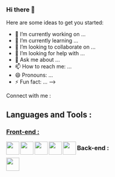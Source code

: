 ### Hi there 👋

Here are some ideas to get you started:

- 🔭 I’m currently working on ...
- 🌱 I’m currently learning ...
- 👯 I’m looking to collaborate on ...
- 🤔 I’m looking for help with ...
- 💬 Ask me about ...
- 📫 How to reach me: ...
- 😄 Pronouns: ...
- ⚡ Fun fact: ...
  -->

Connect with me :

<h2>Languages and Tools :</h2>
<h3 style="text-decoration: underline;">Front-end :</h3>

<img align="left" width="35px" src="https://cdn.jsdelivr.net/gh/devicons/devicon/icons/html5/html5-original.svg" />

<img align="left" width="35px" src="https://cdn.jsdelivr.net/gh/devicons/devicon/icons/css3/css3-original.svg" />

<img align="left" width="35px" src="https://cdn.jsdelivr.net/gh/devicons/devicon/icons/javascript/javascript-original.svg" />

<img align="left" width="35px" src="https://cdn.jsdelivr.net/gh/devicons/devicon/icons/tailwindcss/tailwindcss-plain.svg" />

<img align="left" width="35px" src="https://cdn.jsdelivr.net/gh/devicons/devicon/icons/bootstrap/bootstrap-original.svg" />

<h3>Back-end :</h3>

<img align="left" width="35px" src="https://cdn.jsdelivr.net/gh/devicons/devicon/icons/php/php-original.svg" />
